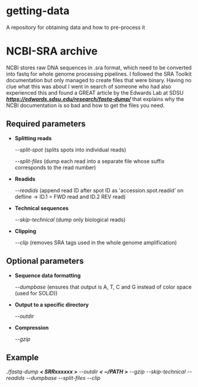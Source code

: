 # getting-data
A repository for obtaining data and how to pre-process it

# NCBI-SRA archive
NCBI stores raw DNA sequences in .sra format, which need to be converted into fastq for whole genome processing pipelines. I followed the SRA Toolkit documentation but only managed to create files that were binary. Having no clue what this was about I went in search of someone who had also experienced this and found a GREAT article by the Edwards Lab at SDSU ***https://edwards.sdsu.edu/research/fastq-dump/*** that explains why the NCBI documentation is so bad and how to get the files you need.

## Required parameters
- **Splitting reads**

  *--split-spot* (splits spots into individual reads)
  
  *--split-files* (dump each read into a separate file whose suffix corresponds to the read number)

- **Readids**
  
  *--readids* (append read ID after spot ID  as 'accession.spot.readid' on defline -> ID.1 = FWD read and ID.2 REV read)

- **Technical sequences**
  
  *--skip-technical* (dump only biological reads)

- **Clipping**
  
  *--clip* (removes SRA tags used in the whole genome amplification)

## Optional parameters
- **Sequence data formatting**
  
  *--dumpbase* (ensures that output is A, T, C and G instead of color space (used for SOLiD))

- **Output to a specific directory**
  
  *--outdir* <path>
  
- **Compression**

  *--gzip*
  
## Example
  
  *./fastq-dump* ***< SRRxxxxxx >*** *--outdir* ***< ~/PATH >*** *--gzip* *--skip-technical* *--readids* *--dumpbase* *--split-files* *--clip*
